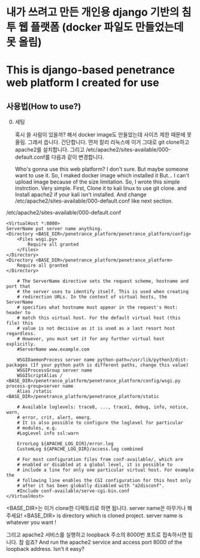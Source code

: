# 내가 쓰려고 만든 개인용 django 기반의 침투 웹 플랫폼 (docker 파일도 만들었는데 못 올림)
# This is django-based penetrance web platform I created for use

## 사용법(How to use?)

0. 세팅


    혹시 쓸 사람이 있을까? 해서 docker image도 만들었는데 사이즈 제한 때문에 못 올림. 그래서 씁니다.
    간단합니다. 먼저 칼리 리눅스에 이거 그대로 git clone하고 apache2를 설치합니다. 
    그리고 /etc/apache2/sites-available/000-default.conf를 다음과 같이 변경합니다.

    Who's gonna use this web platform? I don't sure. But maybe someone want to use it. So, I maked docker image which installed it
    But... I can't upload image because of the size limitation. So, I wrote this simple instrction. 
    Very simple. First, Clone it to kali linux to use git clone. and Install apache2 if your kali isn't installed.
    And change /etc/apache2/sites-available/000-default.conf like next section.

/etc/apache2/sites-available/000-default.conf

    <VirtualHost *:8000>
    ServerName put server name anything.
    <Directory <BASE_DIR>/penetrance_platform/penetrance_platform/config>
        <Files wsgi.py>
            Require all granted
        </Files>
    </Directory>
    <Directory <BASE_DIR>/penetrance_platform/penetrance_platform>
        Require all granted
    </Directory>

        # The ServerName directive sets the request scheme, hostname and port that
        # the server uses to identify itself. This is used when creating
        # redirection URLs. In the context of virtual hosts, the ServerName
        # specifies what hostname must appear in the request's Host: header to
        # match this virtual host. For the default virtual host (this file) this
        # value is not decisive as it is used as a last resort host regardless.
        # However, you must set it for any further virtual host explicitly.
        #ServerName www.example.com
        
        WSGIDaemonProcess server name python-path=/usr/lib/python3/dist-packages (If your python path is different paths, change this value)
        WSGIProcessGroup server name
        WSGIScriptAlias / <BASE_DIR>/penetrance_platform/penetrance_platform/config/wsgi.py process-group=server name
        Alias /static <BASE_DIR>/penetrance_platform/penetrance_platform/static

        # Available loglevels: trace8, ..., trace1, debug, info, notice, warn,
        # error, crit, alert, emerg.
        # It is also possible to configure the loglevel for particular
        # modules, e.g.
        #LogLevel info ssl:warn

        ErrorLog ${APACHE_LOG_DIR}/error.log
        CustomLog ${APACHE_LOG_DIR}/access.log combined

        # For most configuration files from conf-available/, which are
        # enabled or disabled at a global level, it is possible to
        # include a line for only one particular virtual host. For example the
        # following line enables the CGI configuration for this host only
        # after it has been globally disabled with "a2disconf".
        #Include conf-available/serve-cgi-bin.conf
    </VirtualHost>

 <BASE_DIR>는 이거 clone한 디렉토리로 하면 됩니다. server name은 아무거나 해주세요!
 <BASE_DIR> is directory which is cloned project. server name is whatever you want !
 
 그리고 apache2 서비스를 실행하고 loopback 주소의 8000번 포트로 접속하시면 됩니다. 참 쉽죠?
 And run the apache2 service and access port 8000 of the loopback address. Isn't it easy?
 
 


